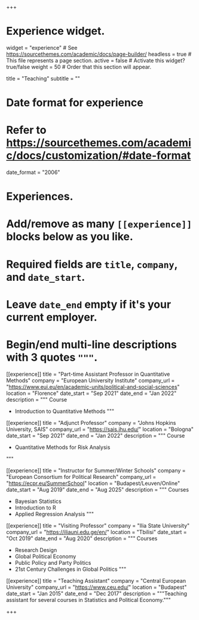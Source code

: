 +++
# Experience widget.
widget = "experience"  # See https://sourcethemes.com/academic/docs/page-builder/
headless = true  # This file represents a page section.
active = false  # Activate this widget? true/false
weight = 50  # Order that this section will appear.

title = "Teaching"
subtitle = ""

# Date format for experience
#   Refer to https://sourcethemes.com/academic/docs/customization/#date-format
date_format = "2006"

# Experiences.
#   Add/remove as many `[[experience]]` blocks below as you like.
#   Required fields are `title`, `company`, and `date_start`.
#   Leave `date_end` empty if it's your current employer.
#   Begin/end multi-line descriptions with 3 quotes `"""`.



  [[experience]]
  title = "Part-time Assistant Professor in Quantitative Methods"
  company = "European University Institute"
  company_url = "https://www.eui.eu/en/academic-units/political-and-social-sciences"
  location = "Florence"
  date_start = "Sep 2021"
  date_end = "Jan 2022"
  description = """
  Course

  * Introduction to Quantitative Methods
  """


  [[experience]]
  title = "Adjunct Professor"
  company = "Johns Hopkins University, SAIS"
  company_url = "https://sais.jhu.edu/"
  location = "Bologna"
  date_start = "Sep 2021"
  date_end = "Jan 2022"
  description = """
  Course

  * Quantitative Methods for Risk Analysis
  
  """



[[experience]]
  title = "Instructor for Summer/Winter Schools"
  company = "European Consortium for Political Research"
  company_url = "https://ecpr.eu/SummerSchool"
  location = "Budapest/Leuven/Online"
  date_start = "Aug 2019"
  date_end = "Aug 2025"
  description = """
  Courses
  
  * Bayesian Statistics
  * Introduction to R
  * Applied Regression Analysis
  """


[[experience]]
  title = "Visiting Professor"
  company = "Ilia State University"
  company_url = "https://iliauni.edu.ge/en/"
  location = "Tbilisi"
  date_start = "Oct 2019"
  date_end = "Aug 2020"
  description = """
  Courses
  
  * Research Design
  * Global Political Economy
  * Public Policy and Party Politics
  * 21st Century Challenges in Global Politics
  """
  
  
[[experience]]
  title = "Teaching Assistant"
  company = "Central European University"
  company_url = "https://www.ceu.edu/"
  location = "Budapest"
  date_start = "Jan 2015"
  date_end = "Dec 2017"
  description = """Teaching assistant for several courses in Statistics and Political Economy."""
  
  
  
+++
